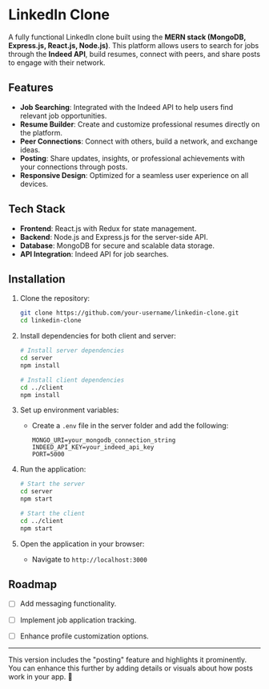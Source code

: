 

# LinkedIn Clone  

A fully functional LinkedIn clone built using the **MERN stack (MongoDB, Express.js, React.js, Node.js)**. This platform allows users to search for jobs through the **Indeed API**, build resumes, connect with peers, and share posts to engage with their network.  

## Features  
- **Job Searching**: Integrated with the Indeed API to help users find relevant job opportunities.  
- **Resume Builder**: Create and customize professional resumes directly on the platform.  
- **Peer Connections**: Connect with others, build a network, and exchange ideas.  
- **Posting**: Share updates, insights, or professional achievements with your connections through posts.  
- **Responsive Design**: Optimized for a seamless user experience on all devices.  

## Tech Stack  
- **Frontend**: React.js with Redux for state management.  
- **Backend**: Node.js and Express.js for the server-side API.  
- **Database**: MongoDB for secure and scalable data storage.  
- **API Integration**: Indeed API for job searches.  

## Installation  

1. Clone the repository:  
   ```bash  
   git clone https://github.com/your-username/linkedin-clone.git  
   cd linkedin-clone  
   ```  

2. Install dependencies for both client and server:  
   ```bash  
   # Install server dependencies  
   cd server  
   npm install  
   
   # Install client dependencies  
   cd ../client  
   npm install  
   ```  

3. Set up environment variables:  
   - Create a `.env` file in the server folder and add the following:  
     ```plaintext  
     MONGO_URI=your_mongodb_connection_string  
     INDEED_API_KEY=your_indeed_api_key  
     PORT=5000  
     ```  

4. Run the application:  
   ```bash  
   # Start the server  
   cd server  
   npm start  
   
   # Start the client  
   cd ../client  
   npm start  
   ```  

5. Open the application in your browser:  
   - Navigate to `http://localhost:3000`  
 

## Roadmap  
- [ ] Add messaging functionality.  
- [ ] Implement job application tracking.  
- [ ] Enhance profile customization options.   
 

---  

This version includes the "posting" feature and highlights it prominently. You can enhance this further by adding details or visuals about how posts work in your app. 🚀  
